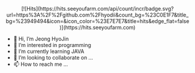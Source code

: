 <div align=center>
[![Hits](https://hits.seeyoufarm.com/api/count/incr/badge.svg?url=https%3A%2F%2Fgithub.com%2Fhyodii&count_bg=%23C0E1F7&title_bg=%23949494&icon=&icon_color=%23E7E7E7&title=hits&edge_flat=false)](https://hits.seeyoufarm.com)
</div>

- 👋 Hi, I’m Jeong HyoJin
- 👀 I’m interested in programming
- 🌱 I’m currently learning JAVA
- 💞️ I’m looking to collaborate on ...
- 📫 How to reach me ...

<!---
hyodii/hyodii is a ✨ special ✨ repository because its `README.md` (this file) appears on your GitHub profile.
You can click the Preview link to take a look at your changes.
--->
